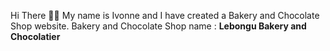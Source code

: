  Hi There 👋🏾
 My name is Ivonne and I have created a Bakery and Chocolate Shop website. 
 Bakery and Chocolate Shop name :  **Lebongu Bakery and Chocolatier**
 
